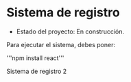 <h1>Sistema de registro</h1>

- Estado del proyecto: En construcción.

Para ejecutar el sistema, debes poner:

'''npm install react'''


Sistema de registro 2
